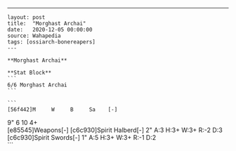 ---
    layout: post
    title:  "Morghast Archai"
    date:   2020-12-05 00:00:00
    source: Wahapedia
    tags: [ossiarch-bonereapers]
    ---
    
    **Morghast Archai**
    
    **Stat Block**
    ```
    6/6 Morghast Archai
    ```
    
    ```
    [56f442]M     W     B     Sa    [-]
9"    6     10    4+    
[e85545]Weapons[-]
[c6c930]Spirit Halberd[-]
2"     A:3    H:3+   W:3+   R:-2   D:3   
[c6c930]Spirit Swords[-]
1"     A:5    H:3+   W:3+   R:-1   D:2   
    ```
    
    
    